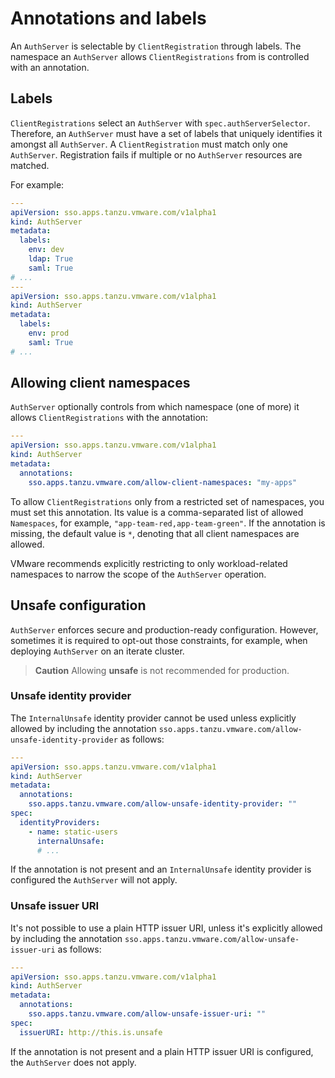 # Annotations and labels

An `AuthServer` is selectable by `ClientRegistration` through labels. The namespace an `AuthServer`
allows `ClientRegistrations` from is controlled with an annotation.

## Labels

`ClientRegistrations` select an `AuthServer` with `spec.authServerSelector`. Therefore, an `AuthServer`
must have a set of labels that uniquely identifies it amongst all `AuthServer`. A `ClientRegistration` must match only
one `AuthServer`. Registration fails if multiple or no `AuthServer` resources are matched.

For example:

```yaml
---
apiVersion: sso.apps.tanzu.vmware.com/v1alpha1
kind: AuthServer
metadata:
  labels:
    env: dev
    ldap: True
    saml: True
# ...
---
apiVersion: sso.apps.tanzu.vmware.com/v1alpha1
kind: AuthServer
metadata:
  labels:
    env: prod
    saml: True
# ...
```

## Allowing client namespaces

`AuthServer` optionally controls from which namespace (one of more) it allows 
`ClientRegistrations` with the annotation:

```yaml
---
apiVersion: sso.apps.tanzu.vmware.com/v1alpha1
kind: AuthServer
metadata:
  annotations:
    sso.apps.tanzu.vmware.com/allow-client-namespaces: "my-apps"
```

To allow `ClientRegistrations` only from a restricted set of namespaces, 
you must set this annotation. 
Its value is a comma-separated list of allowed `Namespaces`, 
for example, `"app-team-red,app-team-green"`. 
If the annotation is missing, the default value is `*`, 
denoting that all client namespaces are allowed.

VMware recommends explicitly restricting to only workload-related namespaces to 
narrow the scope of the `AuthServer` operation.

## Unsafe configuration

`AuthServer` enforces secure and production-ready configuration. 
However, sometimes it is required to opt-out those constraints, 
for example, when deploying `AuthServer` on an iterate cluster.

>**Caution** Allowing **unsafe** is not recommended for production.

### Unsafe identity provider

The `InternalUnsafe` identity provider cannot be used unless explicitly allowed by including the annotation
`sso.apps.tanzu.vmware.com/allow-unsafe-identity-provider` as follows:

```yaml
---
apiVersion: sso.apps.tanzu.vmware.com/v1alpha1
kind: AuthServer
metadata:
  annotations:
    sso.apps.tanzu.vmware.com/allow-unsafe-identity-provider: ""
spec:
  identityProviders:
    - name: static-users
      internalUnsafe:
      # ...
```

If the annotation is not present and an `InternalUnsafe` identity provider is configured the `AuthServer` will not
apply.

### Unsafe issuer URI

It's not possible to use a plain HTTP issuer URI, unless it's explicitly allowed by including the 
annotation `sso.apps.tanzu.vmware.com/allow-unsafe-issuer-uri` as follows:

```yaml
---
apiVersion: sso.apps.tanzu.vmware.com/v1alpha1
kind: AuthServer
metadata:
  annotations:
    sso.apps.tanzu.vmware.com/allow-unsafe-issuer-uri: ""
spec:
  issuerURI: http://this.is.unsafe
```

If the annotation is not present and a plain HTTP issuer URI is configured, the `AuthServer` does not apply.
